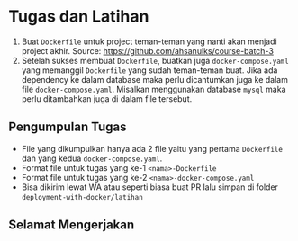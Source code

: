 # Tugas dan Latihan


1. Buat `Dockerfile` untuk project teman-teman yang nanti akan menjadi project akhir. Source: https://github.com/ahsanulks/course-batch-3
2. Setelah sukses membuat `Dockerfile`, buatkan juga `docker-compose.yaml` yang memanggil `Dockerfile` yang sudah teman-teman buat. Jika ada dependency ke dalam database maka perlu dicantumkan juga ke dalam file `docker-compose.yaml`. Misalkan menggunakan database `mysql` maka perlu ditambahkan juga di dalam file tersebut.

## Pengumpulan Tugas
* File yang dikumpulkan hanya ada 2 file yaitu yang pertama `Dockerfile` dan yang kedua `docker-compose.yaml`.
* Format file untuk tugas yang ke-1 `<nama>-Dockerfile`
* Format file untuk tugas yang ke-2 `<nama>-docker-compose.yaml`
* Bisa dikirim lewat WA atau seperti biasa buat PR lalu simpan di folder `deployment-with-docker/latihan`


## Selamat Mengerjakan
